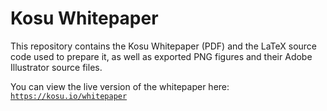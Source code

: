 # Kosu Whitepaper
This repository contains the Kosu Whitepaper (PDF) and the LaTeX source code used to prepare it, as well as exported PNG figures and their Adobe Illustrator source files.

You can view the live version of the whitepaper here: [`https://kosu.io/whitepaper`](https://kosu.io/whitepaper)
